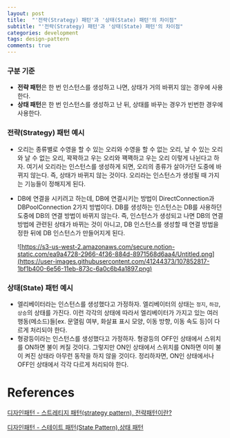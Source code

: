 ```yaml
---
layout: post
title:  "'전략(Strategy) 패턴'과 '상태(State) 패턴'의 차이점"
subtitle: "'전략(Strategy) 패턴'과 '상태(State) 패턴'의 차이점"
categories: development
tags: design-pattern
comments: true
---
```


### 구분 기준

- **전략 패턴**은 한 번 인스턴스를 생성하고 나면, 상태가 거의 바뀌지 않는 경우에 사용한다.
- **상태 패턴**은 한 번 인스턴스를 생성하고 난 뒤, 상태를 바꾸는 경우가 빈번한 경우에 사용한다.

### 전략(Strategy) 패턴 예시

- 오리는 종류별로 수영을 할 수 있는 오리와 수영을 할 수 없는 오리, 날 수 있는 오리와 날 수 없는 오리, 꽉꽉하고 우는 오리와 꽥꽥하고 우는 오리 이렇게 나뉜다고 하자. 여기서 오리라는 인스턴스를 생성하게 되면, 오리의 종류가 살아가던 도중에 바뀌지 않는다. 즉, 상태가 바뀌지 않는 것이다. 오리라는 인스턴스가 생성될 때 가지는 기능들이 정해지게 된다.
- DB에 연결을 시키려고 하는데, DB에 연결시키는 방법이 DirectConnection과 DBPoolConnection 2가지 방법이다. DB를 생성하는 인스턴스는 DB를 사용하던 도중에 DB의 연결 방법이 바뀌지 않는다. 즉, 인스턴스가 생성되고 나면 DB의 연결 방법에 관련된 상태가 바뀌는 것이 아니고, DB 인스턴스를 생성할 때 연결 방법을 정한 뒤에 DB 인스턴스가 만들어지게 된다.

    ![https://s3-us-west-2.amazonaws.com/secure.notion-static.com/ea9a4728-2966-4f36-884d-8971568d6aa4/Untitled.png](https://user-images.githubusercontent.com/41244373/107852817-1bf1b400-6e56-11eb-873c-6a0c6b4a1897.png)

### 상태(State) 패턴 예시

- 엘리베이터라는 인스턴스를 생성했다고 가정하자. 엘리베이터의 상태는 `정지`, `하강`, `상승`의 상태를 가진다. 이런 각각의 상태에 따라서 엘리베이터가 가지고 있는 여러 행동(메소드)들[ex. 문열림 여부, 화살표 표시 모양, 이동 방향, 이동 속도 등]이 다르게 처리되야 한다.
- 형광등이라는 인스턴스를 생성했다고 가정하자. 형광등의 OFF인 상태에서 스위치를 ON하면 불이 켜질 것이다. 그렇지만 ON인 상태에서 스위치를 ON하면 이미 불이 켜진 상태라 아무런 동작을 하지 않을 것이다. 정리하자면, ON인 상태에서나 OFF인 상태에서 각각 다르게 처리되야 한다.

# References

[디자인패턴 - 스트레티지 패턴(strategy pattern), 전략패턴이란?](https://coding-start.tistory.com/245?category=808950)

[디자인패턴 - 스테이트 패턴(State Pattern),상태 패턴](https://coding-start.tistory.com/247)